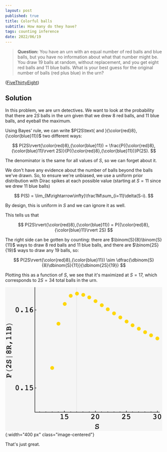 ```yaml
---
layout: post
published: true
title: Colorful balls
subtitle: How many do they have?
tags: counting inference
date: 2022/06/19
---
```


>**Question:** You have an urn with an equal number of red balls and blue balls, but you have no information about what that number might be. You draw 19 balls at random, without replacement, and you get eight red balls and 11 blue balls. What is your best guess for the original number of balls (red plus blue) in the urn?

<!--more-->

([FiveThirtyEight](https://fivethirtyeight.com/features/can-you-switch-a-digit/))

## Solution

In this problem, we are urn detectives. We want to look at the probability that there are $2S$ balls in the urn given that we drew $8$ red balls, and $11$ blue balls, and eyeball the maximum.

Using Bayes' rule, we can write $P(2S\text{ and }{\color{red}8},{\color{blue}11})$ two different ways:

$$
  P(2S\rvert{\color{red}8},{\color{blue}11}) = \frac{P({\color{red}8},{\color{blue}11}\rvert 2S)}{P({\color{red}8},{\color{blue}11})}P(2S).
$$

The denominator is the same for all values of $S,$ so we can forget about it.

We don't have any evidence about the number of balls beyond the balls we've drawn. So, to ensure we're unbiased, we use a uniform prior distribution with Dirac spikes at each possible value (starting at $S=11$ since we drew $11$ blue balls)

$$
  P(S) = \lim_{M\rightarrow\infty}\frac1M\sum_{i=11}\delta(S-i).
$$ 

By design, this is uniform in $S$ and we can ignore it as well.

This tells us that 

$$
  P(2S\rvert{\color{red}8},{\color{blue}11}) = P({\color{red}8},{\color{blue}11}\rvert 2S)
$$

The right side can be gotten by counting: there are $\binom{S}{8}\binom{S}{11}$ ways to draw $8$ red balls and $11$ blue balls, and there are $\binom{2S}{19}$ ways to draw any $19$ balls, so:

$$
  P(2S\rvert{\color{red}8},{\color{blue}11}) \sim \dfrac{\dbinom{S}{8}\dbinom{S}{11}}{\dbinom{2S}{19}}
$$

Plotting this as a function of $S,$ we see that it's maximized at $S=17,$ which corresponds to $2S = 34$ total balls in the urn.

![](/img/2022-06-19-colorful-balls.png){:width="400 px" class="image-centered"}

That's just great. 

<br>
